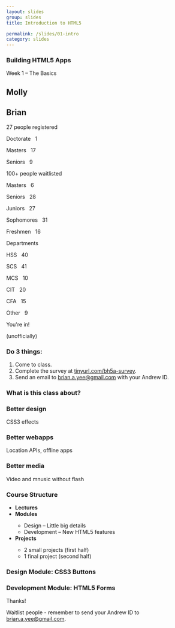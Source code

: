 ```yaml
---
layout: slides
group: slides
title: Introduction to HTML5

permalink: /slides/01-intro
category: slides
---
```


<section class="slides layout-regular template-default">
<article class="dark">
  <h1>Building HTML5 Apps</h1>
  <p>Week 1 &ndash; The Basics</p>
</article>

<article>
  <h2>Molly</h2>
</article>

<article>
  <h2>Brian</h2>
</article>

<article>
  <section class="build">
    <p class="em-txt">27 people registered</p>
    <aside class="center-txt">
      <p>Doctorate &nbsp; 1</p>
      <p>Masters &nbsp; 17</p>
      <p>Seniors &nbsp; 9</p>
    </aside>
  </section>
</article>

<article>
  <section class="build">
    <p class="em-txt">100+ people waitlisted</p>
    <aside class="center-txt">
      <p>Masters &nbsp; 6</p>
      <p>Seniors &nbsp; 28</p>
      <p>Juniors &nbsp; 27</p>
      <p>Sophomores &nbsp; 31</p>
      <p>Freshmen &nbsp; 16</p>
    </aside>
  </section>
</article>

<article>
  <section class="build">
    <p class="em-txt">Departments</p>
    <aside class="center-txt">
      <p>HSS &nbsp; 40</p>
      <p>SCS &nbsp; 41</p>
      <p>MCS &nbsp; 10</p>
      <p>CIT &nbsp; 20</p>
      <p>CFA &nbsp; 15</p>
      <p>Other &nbsp; 9</p>
    </aside>
  </section>
</article>

<article>
  <p class="em-txt">You're in!</p>
  <p class="center-txt">(unofficially)</p>
</article>

<article>
  <h3>Do 3 things:</h3>
  <ol class="build">
    <li>Come to class.</li>
    <li>Complete the survey at <a href="http://www.tinyurl.com/html5stuco-survey">tinyurl.com/bh5a-survey</a>.</li>
    <li>Send an email to <a href="mailto:brian.a.yee@gmail.com">brian.a.yee@gmail.com</a> with your Andrew ID.</li>
  </ol>
</article>

<article>
  <h3>What is this class about?</h3>
</article>

<article>
  <h3>Better design</h3>
  <p class="source white">CSS3 effects</p>
</article>

<article>
  <h3>Better webapps</h3>
  <p class="source white">Location APIs, offline apps</p>
</article>

<article>
  <h3>Better media</h3>
  <p class="source white">Video and mnusic without flash</p>
</article>

<article>
  <h3>Course Structure</h3>
  <ul class="build">
    <li><strong>Lectures</strong></li>
    <li><strong>Modules</strong></li>
      <ul>
        <li>Design &ndash; Little big details</li>
        <li>Development &ndash; New HTML5 features</li>
      </ul>
    <li><strong>Projects</strong></li>
      <ul>
        <li>2 small projects (first half)</li>
        <li>1 final project (second half)</li>
      </ul>
  </ul>
</article>

<article>
  <h3>Design Module: CSS3 Buttons</h3>
</article>

<article>
  <h3>Development Module: HTML5 Forms</h3>
</article>

<article>
  <p class="em-txt">Thanks!</p>
  <p class="center-txt">Waitlist people - remember to send your Andrew ID to <a href="mailto:brian.a.yee@gmail.com">brian.a.yee@gmail.com</a>.</p>
</article>

</section>